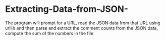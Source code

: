 # Extracting-Data-from-JSON-
The program will prompt for a URL, read the JSON data from that URL using urllib and then parse and extract the comment counts from the JSON data, compute the sum of the numbers in the file.
